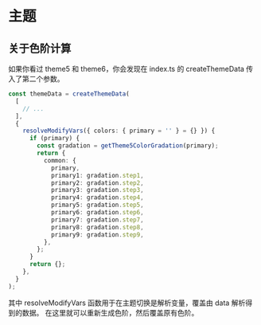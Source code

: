 # 主题

## 关于色阶计算

如果你看过 theme5 和 theme6，你会发现在 index.ts 的 createThemeData 传入了第二个参数。

```ts
const themeData = createThemeData(
  [
    // ...
  ],
  {
    resolveModifyVars({ colors: { primary = '' } = {} }) {
      if (primary) {
        const gradation = getTheme5ColorGradation(primary);
        return {
          common: {
            primary,
            primary1: gradation.step1,
            primary2: gradation.step2,
            primary3: gradation.step3,
            primary4: gradation.step4,
            primary5: gradation.step5,
            primary6: gradation.step6,
            primary7: gradation.step7,
            primary8: gradation.step8,
            primary9: gradation.step9,
          },
        };
      }
      return {};
    },
  }
);
```

其中 resolveModifyVars 函数用于在主题切换是解析变量，覆盖由 data 解析得到的数据。
在这里就可以重新生成色阶，然后覆盖原有色阶。

